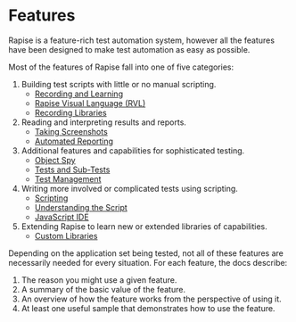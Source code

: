 # Features

Rapise is a feature-rich test automation system, however all the features have been designed to make test automation as easy as possible.

Most of the features of Rapise fall into one of five categories:

1. Building test scripts with little or no manual scripting.
    - [Recording and Learning](object_types.md)
    - [Rapise Visual Language (RVL)](visual_language.md)
    - [Recording Libraries](recording_library.md)
2. Reading and interpreting results and reports.
    - [Taking Screenshots](screenshots.md)
    - [Automated Reporting](automated_reporting.md)
3. Additional features and capabilities for sophisticated testing.
    - [Object Spy](object_spy.md)
    - [Tests and Sub-Tests](tests_and_sub_tests.md)
    - [Test Management](spiratest_integration.md)
4. Writing more involved or complicated tests using scripting.
    - [Scripting](scripting.md)
    - [Understanding the Script](understanding_the_script.md)
    - [JavaScript IDE](javascript_ide.md)
5. Extending Rapise to learn new or extended libraries of capabilities.
    - [Custom Libraries](custom_libraries.md)

Depending on the application set being tested, not all of these features are necessarily needed for every situation. For each feature, the docs describe:

1. The reason you might use a given feature.
2. A summary of the basic value of the feature.
3. An overview of how the feature works from the perspective of using it.
4. At least one useful sample that demonstrates how to use the feature.
